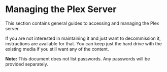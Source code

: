 # Managing the Plex Server

This section contains general guides to accessing and managing the Plex server.

If you are not interested in maintaining it and just want to decommission it, instructions are available for that. You can keep just the hard drive with the existing media if you still want any of the content.

**Note:** This document does not list passwords. Any passwords will be provided separately.
